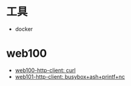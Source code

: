 # 工具

- docker

# web100

- [web100-http-client: curl](web100-http-client/README.md)
- [web101-http-client: busybox+ash+printf+nc](web101-http-client/README.md)
